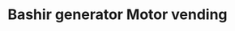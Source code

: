 ---
title: "Bashir generator Motor vending"
url: /karachi/bashir-generator-motor-vending/
shop: shop
---